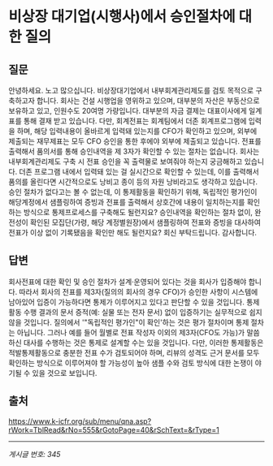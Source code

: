 # 비상장 대기업(시행사)에서 승인절차에 대한 질의

## 질문
안녕하세요. 노고 많으십니다.
비상장대기업에서 내부회계관리제도를 검토 목적으로 구축하고자 합니다.
회사는 건설 시행업을 영위하고 있으며, 대부분의 자산은 부동산으로 보유하고 있고, 인원수도 20여명 가량입니다.
대부분의 자금 결제는 대표이사에게 일계표를 통해 결재 받고 있습니다.
다만, 회계전표는 회계팀에서 더존 회계프로그램에 입력을 하며, 해당 입력내용이 올바르게 입력돼 있는지를 CFO가 확인하고 있으며, 외부에 제출되는 재무제표는 모두 CFO 승인을 통한 후에야 외부에 제출되고 있습니다. 전표를 출력해서 품의서를 통해 승인내역을 제 3자가 확인할 수 있는 절차는 없습니다.
회사는 내부회계관리제도 구축 시 전표 승인을 꼭 출력물로 보여줘야 하는지 궁금해하고 있습니다. 더존 프로그램 내에서 입력돼 있는 걸 실시간으로 확인할 수 있는데, 이를 출력해서 품의를 올린다면 시간적으로도 낭비고 종이 등의 자원 낭비라고도 생각하고 있습니다.
승인 절차가 없다고는 볼 수 없는데, 이 통제활동을 확인하기 위해, 독립적인 평가인이 해당계정에서 샘플링하여 증빙과 전표를 출력해서 상호간에 내용이 일치하는지를 확인하는 방식으로 통제프로세스를 구축해도 될런지요? 승인내역을 확인하는 절차 없이, 완전성이 확인된 모집단(가령, 해당 계정별원장)에서 샘플링하여 전표와 증빙을 대사하여 전표가 이상 없이 기록됐음을 확인만 해도 될런지요?
회신 부탁드립니다.
감사합니다.

## 답변
회사전표에 대한 확인 및 승인 절차가 설계·운영되어 있다는 것을 회사가 입증해야 합니다. 따라서 회사의 전표를 제3자(질의의 회사의 경우 CFO)가 승인한 사항이 시스템에 남아있어 입증이 가능하다면 통제가 이루어지고 있다고 판단할 수 있을 것입니다. 통제활동 수행 결과의 문서 증적(예: 실물 또는 전자 문서) 없이 입증하기는 실무적으로 쉽지 않을 것입니다.
질의에서 '"독립적인 평가인"이 확인'하는 것은 평가 절차이며 통제 절차는 아닙니다. 그러나 예를 들어 월별로 전표 작성자 이외의 제3자(CFO도 가능)가 말씀하신 대사를 수행하는 것은 통제로 설계할 수는 있을 것입니다. 다만, 이러한 통제활동은 적발통제활동으로 충분한 전표 수가 검토되어야 하며, 리뷰의 성격도 근거 문서를 모두 확인하는 방식으로 이루어져야 할 가능성이 높아 샘플 수와 검토 방식에 대한 논쟁이 야기될 수 있을 것으로 보입니다.

## 출처
https://www.k-icfr.org/sub/menu/qna.asp?rWork=TblRead&rNo=555&rGotoPage=40&rSchText=&rType=1

---
*게시글 번호: 345*
